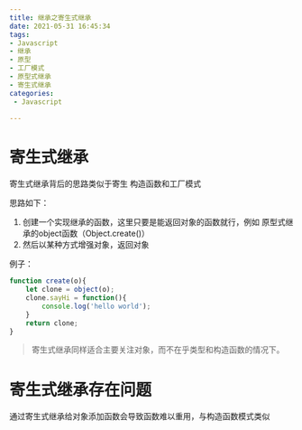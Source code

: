 ```yaml
---
title: 继承之寄生式继承
date: 2021-05-31 16:45:34
tags:
- Javascript
- 继承
- 原型
- 工厂模式
- 原型式继承
- 寄生式继承
categories:
 - Javascript

---
```




# 寄生式继承

寄生式继承背后的思路类似于寄生 构造函数和工厂模式

思路如下：

1. 创建一个实现继承的函数，这里只要是能返回对象的函数就行，例如 原型式继承的object函数（Object.create()）
2. 然后以某种方式增强对象，返回对象

例子：

```js
function create(o){
    let clone = object(o);
    clone.sayHi = function(){
        console.log('hello world');
    }
    return clone;
}
```



> 寄生式继承同样适合主要关注对象，而不在乎类型和构造函数的情况下。



# 寄生式继承存在问题

通过寄生式继承给对象添加函数会导致函数难以重用，与构造函数模式类似



